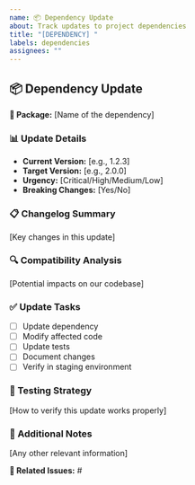 ```yaml
---
name: 📦 Dependency Update
about: Track updates to project dependencies
title: "[DEPENDENCY] "
labels: dependencies
assignees: ""
---
```


## 📦 Dependency Update

**🎯 Package:** [Name of the dependency]

### 📊 Update Details

- **Current Version:** [e.g., 1.2.3]
- **Target Version:** [e.g., 2.0.0]
- **Urgency:** [Critical/High/Medium/Low]
- **Breaking Changes:** [Yes/No]

### 📋 Changelog Summary

[Key changes in this update]

### 🔍 Compatibility Analysis

[Potential impacts on our codebase]

### ✅ Update Tasks

- [ ] Update dependency
- [ ] Modify affected code
- [ ] Update tests
- [ ] Document changes
- [ ] Verify in staging environment

### 🧪 Testing Strategy

[How to verify this update works properly]

### 📝 Additional Notes

[Any other relevant information]

**🔗 Related Issues:** #
